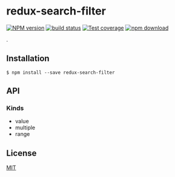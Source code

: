 # redux-search-filter

[![NPM version][npm-image]][npm-url]
[![build status][travis-image]][travis-url]
[![Test coverage][codecov-image]][codecov-url]
[![npm download][download-image]][download-url]

.

## Installation

`$ npm install --save redux-search-filter`

## API

### Kinds

- value
- multiple
- range

## License

[MIT](./LICENSE)

[npm-image]: https://img.shields.io/npm/v/redux-search-filter.svg?style=flat-square
[npm-url]: https://www.npmjs.com/package/redux-search-filter
[travis-image]: https://img.shields.io/travis/neptunejs/redux-search-filter/master.svg?style=flat-square
[travis-url]: https://travis-ci.org/neptunejs/redux-search-filter
[codecov-image]: https://img.shields.io/codecov/c/github/neptunejs/redux-search-filter.svg?style=flat-square
[codecov-url]: https://codecov.io/gh/neptunejs/redux-search-filter
[download-image]: https://img.shields.io/npm/dm/redux-search-filter.svg?style=flat-square
[download-url]: https://www.npmjs.com/package/redux-search-filter
